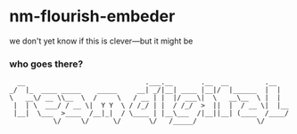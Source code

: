 # nm-flourish-embeder

we don't yet know if this is clever—but it might be

### who goes there?

```
  __                              .___.__       .__  __         .__   
_/  |_  ____ _____    _____     __| _/|__| ____ |__|/  |______  |  |  
\   __\/ __ \\__  \  /     \   / __ | |  |/ ___\|  \   __\__  \ |  |  
 |  | \  ___/ / __ \|  Y Y  \ / /_/ | |  / /_/  >  ||  |  / __ \|  |__
 |__|  \___  >____  /__|_|  / \____ | |__\___  /|__||__| (____  /____/
           \/     \/      \/       \/   /_____/               \/      
```